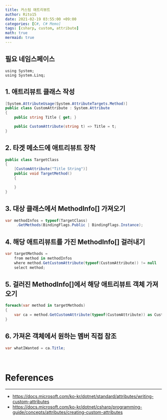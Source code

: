 ```yaml
---
title: 커스텀 애트리뷰트
author: Rito15
date: 2021-02-19 03:55:00 +09:00
categories: [C#, C# Memo]
tags: [csharp, custom, attribute]
math: true
mermaid: true
---
```


## 필요 네임스페이스

```
using System;
using System.Linq;
```

## 1. 애트리뷰트 클래스 작성

```cs
[System.AttributeUsage(System.AttributeTargets.Method)]
public class CustomAttribute : System.Attribute
{
    public string Title { get; }

    public CustomAttribute(string t) => Title = t;
}
```

## 2. 타겟 메소드에 애트리뷰트 장착

```cs
public class TargetClass
{
    [CustomAttribute("Title String")]
    public void TargetMethod()
    {

    }
}
```

## 3. 대상 클래스에서 MethodInfo[] 가져오기

```cs
var methodInfos = typeof(TargetClass)
     .GetMethods(BindingFlags.Public | BindingFlags.Instance);
```
 
## 4. 해당 애트리뷰트를 가진 MethodInfo[] 걸러내기

```cs
var targetMethods = 
    from method in methodInfos
    where method.GetCustomAttribute(typeof(CustomAttribute)) != null
    select method;
```

## 5. 걸러진 MethodInfo[]에서 해당 애트리뷰트 객체 가져오기

```cs
foreach(var method in targetMethods)
{
    var ca = method.GetCustomAttribute(typeof(CustomAttribute)) as CustomAttribute;
}
```

## 6. 가져온 객체에서 원하는 멤버 직접 참조

```cs
var whatIWanted = ca.Title;
```

<br>

# References
---
- <https://docs.microsoft.com/ko-kr/dotnet/standard/attributes/writing-custom-attributes>
- <https://docs.microsoft.com/ko-kr/dotnet/csharp/programming-guide/concepts/attributes/creating-custom-attributes>